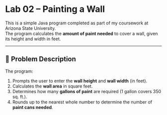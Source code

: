 # Lab 02 – Painting a Wall

This is a simple Java program completed as part of my coursework at Arizona State University.  
The program calculates the **amount of paint needed** to cover a wall, given its height and width in feet.

---

## 📝 Problem Description
The program:
1. Prompts the user to enter the **wall height** and **wall width** (in feet).
2. Calculates the **wall area** in square feet.
3. Determines how many **gallons of paint** are required (1 gallon covers 350 sq. ft.).
4. Rounds up to the nearest whole number to determine the number of **paint cans needed**.